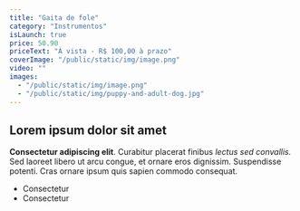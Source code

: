 ```yaml
---
title: "Gaita de fole"
category: "Instrumentos"
isLaunch: true
price: 50.90
priceText: "À vista - R$ 100,00 à prazo"
coverImage: "/public/static/img/image.png"
video: ""
images:
  - "/public/static/img/image.png"
  - "/public/static/img/puppy-and-adult-dog.jpg"
---
```


## Lorem ipsum dolor sit amet

**Consectetur adipiscing elit**. Curabitur placerat finibus *lectus sed convallis.* Sed laoreet libero ut arcu congue, et ornare eros dignissim. Suspendisse potenti. Cras ornare ipsum quis sapien commodo consequat.

+ Consectetur
+ Consectetur
